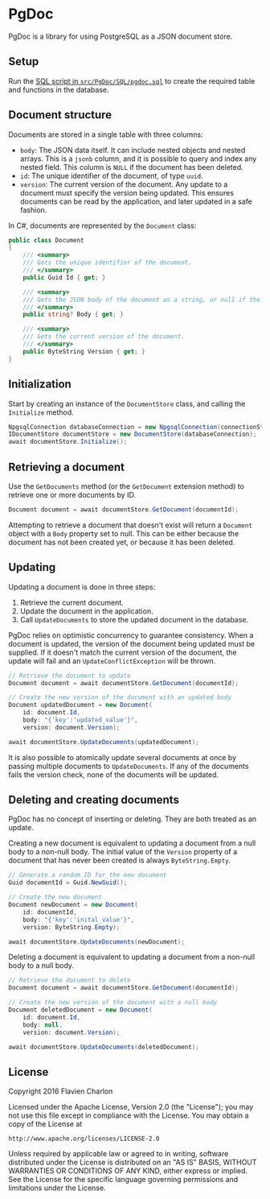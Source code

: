 # PgDoc

PgDoc is a library for using PostgreSQL as a JSON document store.

## Setup

Run the [SQL script in `src/PgDoc/SQL/pgdoc.sql`](src/PgDoc/SQL/pgdoc.sql) to create the required table and functions in the database.

## Document structure

Documents are stored in a single table with three columns:

* `body`: The JSON data itself. It can include nested objects and nested arrays. This is a `jsonb` column, and it is possible to query and index any nested field. This column is `NULL` if the document has been deleted.
* `id`: The unique identifier of the document, of type `uuid`.
* `version`: The current version of the document. Any update to a document must specify the version being updated. This ensures documents can be read by the application, and later updated in a safe fashion.

In C#, documents are represented by the `Document` class:

```csharp
public class Document
{
    /// <summary>
    /// Gets the unique identifier of the document.
    /// </summary>
    public Guid Id { get; }

    /// <summary>
    /// Gets the JSON body of the document as a string, or null if the document does not exist.
    /// </summary>
    public string? Body { get; }

    /// <summary>
    /// Gets the current version of the document.
    /// </summary>
    public ByteString Version { get; }
}
```

## Initialization

Start by creating an instance of the `DocumentStore` class, and calling the `Initialize` method.

```csharp
NpgsqlConnection databaseConnection = new NpgsqlConnection(connectionString);
IDocumentStore documentStore = new DocumentStore(databaseConnection);
await documentStore.Initialize();
```

## Retrieving a document

Use the `GetDocuments` method (or the `GetDocument` extension method) to retrieve one or more documents by ID.

```csharp
Document document = await documentStore.GetDocument(documentId);
```

Attempting to retrieve a document that doesn't exist will return a `Document` object with a `Body` property set to null. This can be either because the document has not been created yet, or because it has been deleted.

## Updating

Updating a document is done in three steps:

1. Retrieve the current document.
2. Update the document in the application.
3. Call `UpdateDocuments` to store the updated document in the database.

PgDoc relies on optimistic concurrency to guarantee consistency. When a document is updated, the version of the document being updated must be supplied. If it doesn't match the current version of the document, the update will fail and an `UpdateConflictException` will be thrown.

```csharp
// Retrieve the document to update
Document document = await documentStore.GetDocument(documentId);

// Create the new version of the document with an updated body
Document updatedDocument = new Document(
    id: document.Id,
    body: "{'key':'updated_value'}",
    version: document.Version);

await documentStore.UpdateDocuments(updatedDocument);
```

It is also possible to atomically update several documents at once by passing multiple documents to `UpdateDocuments`. If any of the documents fails the version check, none of the documents will be updated.

## Deleting and creating documents

PgDoc has no concept of inserting or deleting. They are both treated as an update.

Creating a new document is equivalent to updating a document from a null body to a non-null body. The initial value of the `Version` property of a document that has never been created is always `ByteString.Empty`.

```csharp
// Generate a random ID for the new document
Guid documentId = Guid.NewGuid();

// Create the new document
Document newDocument = new Document(
    id: documentId,
    body: "{'key':'inital_value'}",
    version: ByteString.Empty);

await documentStore.UpdateDocuments(newDocument);
```

Deleting a document is equivalent to updating a document from a non-null body to a null body.

```csharp
// Retrieve the document to delete
Document document = await documentStore.GetDocument(documentId);

// Create the new version of the document with a null body
Document deletedDocument = new Document(
    id: document.Id,
    body: null,
    version: document.Version);

await documentStore.UpdateDocuments(deletedDocument);
```

## License

Copyright 2016 Flavien Charlon

Licensed under the Apache License, Version 2.0 (the "License"); you may not use this file except in compliance with the License. You may obtain a copy of the License at

    http://www.apache.org/licenses/LICENSE-2.0

Unless required by applicable law or agreed to in writing, software distributed under the License is distributed on an "AS IS" BASIS, WITHOUT WARRANTIES OR CONDITIONS OF ANY KIND, either express or implied.
See the License for the specific language governing permissions and limitations under the License.
